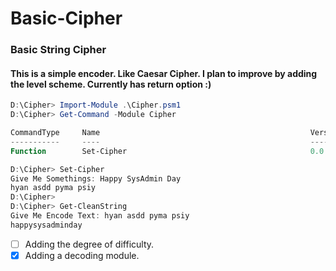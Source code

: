 # Basic-Cipher

### Basic String Cipher
#### This is a simple encoder. Like Caesar Cipher. I plan to improve by adding the level scheme. Currently has return option :)

```powershell
D:\Cipher> Import-Module .\Cipher.psm1
D:\Cipher> Get-Command -Module Cipher

CommandType     Name                                               Version    Source
-----------     ----                                               -------    ------
Function        Set-Cipher                                         0.0        Cipher

D:\Cipher> Set-Cipher
Give Me Somethings: Happy SysAdmin Day
hyan asdd pyma psiy
D:\Cipher>
D:\Cipher> Get-CleanString
Give Me Encode Text: hyan asdd pyma psiy
happysysadminday
```

- [ ] Adding the degree of difficulty.
- [X] Adding a decoding module.